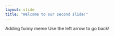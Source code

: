 ```yaml
---
layout: slide
title: "Welcome to our second slide!"
---
```

Adding funny meme
Use the left arrow to go back!
